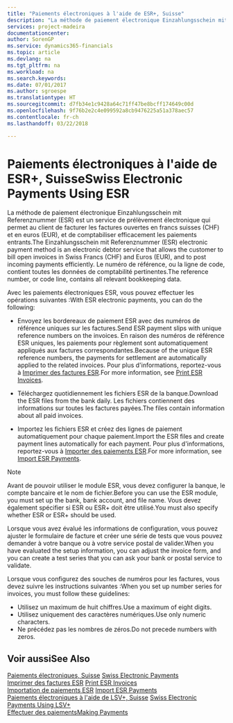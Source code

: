 ```yaml
---
title: "Paiements électroniques à l'aide de ESR+, Suisse"
description: "La méthode de paiement électronique Einzahlungsschein mit Referenznummer (ESR) est un service de prélèvement électronique qui permet au client de facturer les factures ouvertes en francs suisses (CHF) et en euros (EUR), et de comptabiliser efficacement les paiements entrants."
services: project-madeira
documentationcenter: 
author: SorenGP
ms.service: dynamics365-financials
ms.topic: article
ms.devlang: na
ms.tgt_pltfrm: na
ms.workload: na
ms.search.keywords: 
ms.date: 07/01/2017
ms.author: sgroespe
ms.translationtype: HT
ms.sourcegitcommit: d7fb34e1c9428a64c71ff47be8bcff174649c00d
ms.openlocfilehash: 9f76b2e2c4e099592a8cb9476225a51a378aec57
ms.contentlocale: fr-ch
ms.lasthandoff: 03/22/2018

---
```

# <a name="swiss-electronic-payments-using-esr"></a><span data-ttu-id="ff604-103">Paiements électroniques à l'aide de ESR+, Suisse</span><span class="sxs-lookup"><span data-stu-id="ff604-103">Swiss Electronic Payments Using ESR</span></span>
<span data-ttu-id="ff604-104">La méthode de paiement électronique Einzahlungsschein mit Referenznummer (ESR) est un service de prélèvement électronique qui permet au client de facturer les factures ouvertes en francs suisses (CHF) et en euros (EUR), et de comptabiliser efficacement les paiements entrants.</span><span class="sxs-lookup"><span data-stu-id="ff604-104">The Einzahlungsschein mit Referenznummer (ESR) electronic payment method is an electronic debtor service that allows the customer to bill open invoices in Swiss Francs (CHF) and Euros (EUR), and to post incoming payments efficiently.</span></span> <span data-ttu-id="ff604-105">Le numéro de référence, ou la ligne de code, contient toutes les données de comptabilité pertinentes.</span><span class="sxs-lookup"><span data-stu-id="ff604-105">The reference number, or code line, contains all relevant bookkeeping data.</span></span>  

<span data-ttu-id="ff604-106">Avec les paiements électroniques ESR, vous pouvez effectuer les opérations suivantes :</span><span class="sxs-lookup"><span data-stu-id="ff604-106">With ESR electronic payments, you can do the following:</span></span>  

- <span data-ttu-id="ff604-107">Envoyez les bordereaux de paiement ESR avec des numéros de référence uniques sur les factures.</span><span class="sxs-lookup"><span data-stu-id="ff604-107">Send ESR payment slips with unique reference numbers on the invoices.</span></span> <span data-ttu-id="ff604-108">En raison des numéros de référence ESR uniques, les paiements pour règlement sont automatiquement appliqués aux factures correspondantes.</span><span class="sxs-lookup"><span data-stu-id="ff604-108">Because of the unique ESR reference numbers, the payments for settlement are automatically applied to the related invoices.</span></span> <span data-ttu-id="ff604-109">Pour plus d'informations, reportez-vous à [Imprimer des factures ESR](how-to-print-esr-invoices.md).</span><span class="sxs-lookup"><span data-stu-id="ff604-109">For more information, see [Print ESR Invoices](how-to-print-esr-invoices.md).</span></span>  

- <span data-ttu-id="ff604-110">Téléchargez quotidiennement les fichiers ESR de la banque.</span><span class="sxs-lookup"><span data-stu-id="ff604-110">Download the ESR files from the bank daily.</span></span> <span data-ttu-id="ff604-111">Les fichiers contiennent des informations sur toutes les factures payées.</span><span class="sxs-lookup"><span data-stu-id="ff604-111">The files contain information about all paid invoices.</span></span>  

- <span data-ttu-id="ff604-112">Importez les fichiers ESR et créez des lignes de paiement automatiquement pour chaque paiement.</span><span class="sxs-lookup"><span data-stu-id="ff604-112">Import the ESR files and create payment lines automatically for each payment.</span></span> <span data-ttu-id="ff604-113">Pour plus d'informations, reportez-vous à [Importer des paiements ESR](how-to-import-esr-payments.md).</span><span class="sxs-lookup"><span data-stu-id="ff604-113">For more information, see [Import ESR Payments](how-to-import-esr-payments.md).</span></span>  

> [!NOTE]  
>  <span data-ttu-id="ff604-114">Avant de pouvoir utiliser le module ESR, vous devez configurer la banque, le compte bancaire et le nom de fichier.</span><span class="sxs-lookup"><span data-stu-id="ff604-114">Before you can use the ESR module, you must set up the bank, bank account, and file name.</span></span> <span data-ttu-id="ff604-115">Vous devez également spécifier si ESR ou ESR+ doit être utilisé.</span><span class="sxs-lookup"><span data-stu-id="ff604-115">You must also specify whether ESR or ESR+ should be used.</span></span>

<span data-ttu-id="ff604-116">Lorsque vous avez évalué les informations de configuration, vous pouvez ajuster le formulaire de facture et créer une série de tests que vous pouvez demander à votre banque ou à votre service postal de valider.</span><span class="sxs-lookup"><span data-stu-id="ff604-116">When you have evaluated the setup information, you can adjust the invoice form, and you can create a test series that you can ask your bank or postal service to validate.</span></span>  

<span data-ttu-id="ff604-117">Lorsque vous configurez des souches de numéros pour les factures, vous devez suivre les instructions suivantes :</span><span class="sxs-lookup"><span data-stu-id="ff604-117">When you set up number series for invoices, you must follow these guidelines:</span></span>  

- <span data-ttu-id="ff604-118">Utilisez un maximum de huit chiffres.</span><span class="sxs-lookup"><span data-stu-id="ff604-118">Use a maximum of eight digits.</span></span>  
- <span data-ttu-id="ff604-119">Utilisez uniquement des caractères numériques.</span><span class="sxs-lookup"><span data-stu-id="ff604-119">Use only numeric characters.</span></span>  
- <span data-ttu-id="ff604-120">Ne précédez pas les nombres de zéros.</span><span class="sxs-lookup"><span data-stu-id="ff604-120">Do not precede numbers with zeros.</span></span>  

## <a name="see-also"></a><span data-ttu-id="ff604-121">Voir aussi</span><span class="sxs-lookup"><span data-stu-id="ff604-121">See Also</span></span>  
 <span data-ttu-id="ff604-122">[Paiements électroniques, Suisse](swiss-electronic-payments.md) </span><span class="sxs-lookup"><span data-stu-id="ff604-122">[Swiss Electronic Payments](swiss-electronic-payments.md) </span></span>  
 <span data-ttu-id="ff604-123">[Imprimer des factures ESR](how-to-print-esr-invoices.md) </span><span class="sxs-lookup"><span data-stu-id="ff604-123">[Print ESR Invoices](how-to-print-esr-invoices.md) </span></span>  
 <span data-ttu-id="ff604-124">[Importation de paiements ESR](how-to-import-esr-payments.md) </span><span class="sxs-lookup"><span data-stu-id="ff604-124">[Import ESR Payments](how-to-import-esr-payments.md) </span></span>  
 <span data-ttu-id="ff604-125">[Paiements électroniques à l'aide de LSV+, Suisse](swiss-electronic-payments-using-lsv-.md) </span><span class="sxs-lookup"><span data-stu-id="ff604-125">[Swiss Electronic Payments Using LSV+](swiss-electronic-payments-using-lsv-.md) </span></span>  
 [<span data-ttu-id="ff604-126">Effectuer des paiements</span><span class="sxs-lookup"><span data-stu-id="ff604-126">Making Payments</span></span>](../../payables-make-payments.md)

